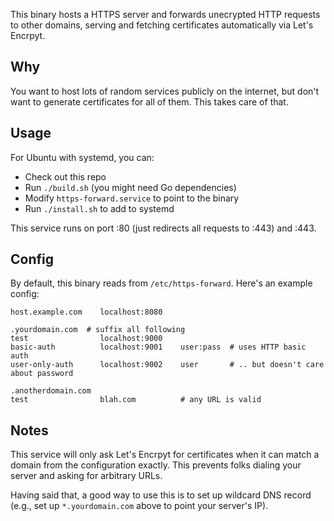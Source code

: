 This binary hosts a HTTPS server and forwards unecrypted HTTP requests to other domains, serving and fetching certificates automatically via Let's Encrpyt.

## Why

You want to host lots of random services publicly on the internet, but don't want to generate certificates for all of them.
This takes care of that.

## Usage

For Ubuntu with systemd, you can:

* Check out this repo
* Run `./build.sh` (you might need Go dependencies)
* Modify `https-forward.service` to point to the binary
* Run `./install.sh` to add to systemd

This service runs on port :80 (just redirects all requests to :443) and :443.

## Config

By default, this binary reads from `/etc/https-forward`.
Here's an example config:

```
host.example.com    localhost:8080

.yourdomain.com  # suffix all following
test                localhost:9000
basic-auth          localhost:9001    user:pass  # uses HTTP basic auth
user-only-auth      localhost:9002    user       # .. but doesn't care about password

.anotherdomain.com
test                blah.com          # any URL is valid
```

## Notes

This service will only ask Let's Encrpyt for certificates when it can match a domain from the configuration exactly.
This prevents folks dialing your server and asking for arbitrary URLs.

Having said that, a good way to use this is to set up wildcard DNS record (e.g., set up `*.yourdomain.com` above to point your server's IP).

